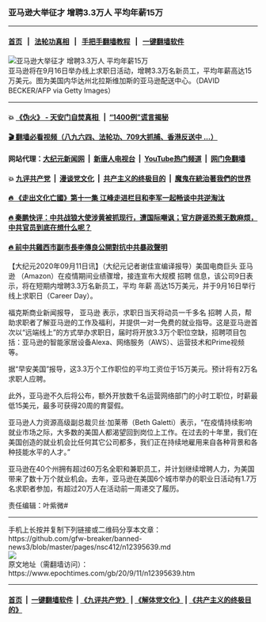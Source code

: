 ### 亚马逊大举征才 增聘3.3万人 平均年薪15万
------------------------

#### [首页](https://github.com/gfw-breaker/banned-news3/blob/master/README.md) &nbsp;&nbsp;|&nbsp;&nbsp; [法轮功真相](https://github.com/begood0513/basic/blob/master/README.md)  &nbsp;&nbsp;|&nbsp;&nbsp; [手把手翻墙教程](https://github.com/gfw-breaker/guides/wiki)  &nbsp;&nbsp;|&nbsp;&nbsp; [一键翻墙软件](https://github.com/gfw-breaker/nogfw/blob/master/README.md)  



<div><img alt="亚马逊大举征才 增聘3.3万人 平均年薪15万" class="attachment-djy_600_400 size-djy_600_400 wp-post-image" src="https://i.epochtimes.com/assets/uploads/2020/09/GettyImages-1211125072-600x400.jpg"/>
<div class="caption">
 亚马逊将在9月16日举办线上求职日活动，增聘3.3万名新员工，平均年薪高达15万美元。图为美国内华达州北拉斯维加斯的亚马逊配送中心。（DAVID BECKER/AFP via Getty Images）
</div></div><hr/>

#### 💥 [《伪火》 - 天安门自焚真相 ](http://141.164.51.119:10000/videos/blog/weihuo.html)&nbsp; |&nbsp; [“1400例”谎言揭秘  ](http://141.164.51.119:10000/videos/blog/jiexi1400.html)

#### [ 🎬  翻墙必看视频（八九六四、法轮功、709大抓捕、香港反送中 ...）](https://github.com/gfw-breaker/links/blob/master/banned.md)

#### 网站代理：[大纪元新闻网](http://167.172.10.89:10080/gb/) &nbsp;|&nbsp; [新唐人电视台](http://167.172.10.89:8808/gb/)  &nbsp;|&nbsp; [YouTube热门频道](http://158.247.203.241/youtube.html) &nbsp;|&nbsp; [网门免翻墙](http://158.247.203.241:11000/show.aspx?name=ogHome)

#### 💥 [九评共产党](http://141.164.51.119:10000/videos/res/jiuping/)&nbsp; |&nbsp; [漫谈党文化](http://141.164.51.119:10000/videos/res/mtdwh/)&nbsp; |&nbsp; [共产主义的终极目的](http://141.164.51.119:10000/videos/res/zjmd/)&nbsp; |&nbsp; [魔鬼在統治著我們的世界](http://141.164.51.119:10000/videos/res/TheSpecter/)  

#### [ 🔥  《走出文化亡國》第十一集 江峰走进栏目和李军一起畅谈中共逆淘汰](http://141.164.51.119:10000/videos/news/../res/zcwhwg/index.html)

#### [ 🔥  秦鹏快评：中共战狼大使涉黄被抓现行，遭国际嘲讽；官方辟谣恐惹无数麻烦，中共官员到底在想什么呢？](http://141.164.51.119:10000/videos/news/qp03.html)

#### [ 🔥  前中共雞西市副市長李傳良公開對抗中共暴政聲明](http://141.164.51.119:10000/videos/news/../tui/index.html)

<div><p>
 【大纪元2020年09月11日讯】（大纪元记者谢佳宣编译报导）美国电商巨头
 <ok href="https://www.epochtimes.com/gb/tag/%E4%BA%9A%E9%A9%AC%E9%80%8A.html">
  亚马逊
 </ok>
 （Amazon）在疫情期间业绩骤增，接连宣布大规模
 <ok href="https://www.epochtimes.com/gb/tag/%E6%8B%9B%E8%81%98.html">
  招聘
 </ok>
 信息，该公司9日表示，将在短期内增聘3.3万名新员工，平均
 <ok href="https://www.epochtimes.com/gb/tag/%E5%B9%B4%E8%96%AA.html">
  年薪
 </ok>
 高达15万美元，并于9月16日举行线上求职日（Career Day）。
</p>
<p>
 福克斯商业新闻报导，
 <ok href="https://www.epochtimes.com/gb/tag/%E4%BA%9A%E9%A9%AC%E9%80%8A.html">
  亚马逊
 </ok>
 表示，求职日当天将动员一千多名
 <ok href="https://www.epochtimes.com/gb/tag/%E6%8B%9B%E8%81%98.html">
  招聘
 </ok>
 人员，帮助求职者了解亚马逊的工作及福利，并提供一对一免费的就业指导。这是亚马逊首次以“远端线上”的方式举办求职日，届时将开放3.3万个职位空缺，招聘项目包括：亚马逊的智能家居设备Alexa、网络服务（AWS）、运营技术和Prime视频等。
</p>
<p>
 据“早安美国”报导，这3.3万个工作职位的平均工资位于15万美元。预计将有2万名求职人应聘。
</p>
<p>
 此外，亚马逊不久后将公布，额外开放数千名运营网络部门的小时工职位，时薪最低15美元，最多可获得20周的育婴假。
</p>
<p>
 亚马逊人力资源高级副总裁贝丝·加莱蒂（Beth Galetti）表示，“在疫情持续影响就业市场之际，大多数的美国人都渴望回到岗位上工作。在过去的十年里，我们在美国创造的就业机会比任何其它公司都多，我们正在持续地雇用来自各种背景和各种技能水平的人才。”
</p>
<p>
 亚马逊在40个州拥有超过60万名全职和兼职员工，并计划继续增聘人力，为美国带来了数十万个就业机会。去年，亚马逊在美国6个城市举办的职业日活动有1.7万名求职者参加，有超过20万人在活动前一周递交了履历。
</p>
<p>
 责任编辑：叶紫微#
</p>
</div>
<hr/>
手机上长按并复制下列链接或二维码分享本文章：<br/>
https://github.com/gfw-breaker/banned-news3/blob/master/pages/nsc412/n12395639.md <br/>
<a href='https://github.com/gfw-breaker/banned-news3/blob/master/pages/nsc412/n12395639.md'><img src='https://github.com/gfw-breaker/banned-news3/blob/master/pages/nsc412/n12395639.md.png'/></a> <br/>
原文地址（需翻墙访问）：https://www.epochtimes.com/gb/20/9/11/n12395639.htm


------------------------
#### [首页](https://github.com/gfw-breaker/banned-news3/blob/master/README.md) &nbsp;|&nbsp; [一键翻墙软件](https://github.com/gfw-breaker/nogfw/blob/master/README.md) &nbsp;| [《九评共产党》](https://github.com/gfw-breaker/9ping.md/blob/master/README.md#九评之一评共产党是什么) | [《解体党文化》](https://github.com/gfw-breaker/jtdwh.md/blob/master/README.md) | [《共产主义的终极目的》](https://github.com/gfw-breaker/gczydzjmd.md/blob/master/README.md)


<img src='http://gfw-breaker.win/banned-news3/pages/nsc412/n12395639.md' width='0px' height='0px'/>